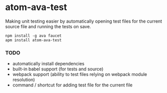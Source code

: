 # atom-ava-test

Making unit testing easier by automatically opening test files for the
current source file and running the tests on save.

```
npm install -g ava faucet
apm install atom-ava-test
```

### TODO

- automatically install dependencies
- built-in babel support (for tests and source)
- webpack support (ability to test files relying on webpack module resolution)
- command / shortcut for adding test file for the current file
